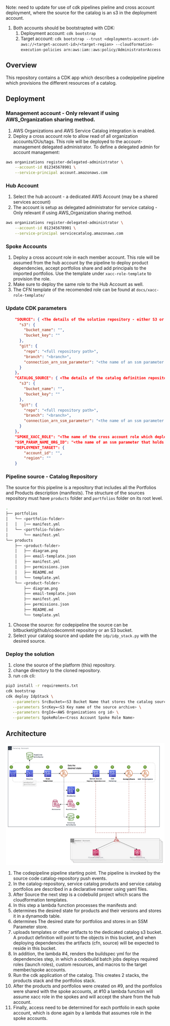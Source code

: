 Note: need to update for use of cdk pipelines pieline and cross account deployment, where the source for the catalog is
an s3 in the deployment account.
1. Both accounts should be bootstrapted with CDK:
    1. Deployment account: `cdk bootstrap`
    1. Target account: `cdk bootstrap --trust <deployments-account-id> aws://<target-account-id>/<target-region> --cloudformation-execution-policies arn:aws:iam::aws:policy/AdministratorAccess`
## Overview
This repository contains a CDK app which describes a codepipeline pipeline which provisions the different resources of a catalog.

## Deployment
### Management account - Only relevant if using AWS_Organization sharing method.
1. AWS Organizations and AWS Service Catalog integration is enabled.
1. Deploy a cross account role to allow read of all organization accounts/OUs/tags.
This role will be deployed to the account-management delegated administrator.
To define a delegated admin for account management:
```bash
aws organizations register-delegated-administrator \
    --account-id 012345678901 \
    --service-principal account.amazonaws.com
```
### Hub Account
1. Select the hub account -  a dedicated AWS Account (may be a shared services account)
1. The account is setup as delegated administrator for service catalog - Only relevant if using AWS_Organization sharing method.
```bash
aws organizations register-delegated-administrator \
    --account-id 012345678901 \
    --service-principal servicecatalog.amazonaws.com
```

### Spoke Accounts
1. Deploy a cross account role in each member account. This role will be assumed from the hub account by the pipeline to deploy product dependencies, accept portfolios share and add principals to the imported portfolios. Use the template under `xacc-role-template` to provision the role.
1. Make sure to deploy the same role to the Hub Account as well.
1. The CFN template of the recomended role can be found at `docs/xacc-role-template/`

### Update CDK parameters
```json
    "SOURCE": { <The details of the solution repository - either S3 or git repo>
      "s3": {
        "bucket_name": "",
        "bucket_key": ""
      },
      "git": {
        "repo": "<full repository path>",
        "branch": "<branch>",
        "connection_arn_ssm_parameter": "<the name of an ssm parameter that holds the codestar connection arn>"
      }
    },
    "CATALOG_SOURCE": { <The details of the catalog definition repository - either S3 or git repo>
      "s3": {
        "bucket_name": "",
        "bucket_key": ""
      },
      "git": {
        "repo": "<full repository path>",
        "branch": "<branch>",
        "connection_arn_ssm_parameter": "<the name of an ssm parameter that holds the codestar connection arn>"
      }
    },
    "SPOKE_XACC_ROLE": "<The name of the cross account role which deployed to spoke accounts>",
    "SSM_PARAM_NAME_ORG_ID": "<the name of an ssm parameter that holds the organization id>",
    "DEPLOYMENT_TARGET": {
        "account_id": "",
        "region": ""
    }
```
### Pipeline source - Catalog Repository
The source for this pipeline is a repository that includes all the Portfolios and Products description (manifests).
The structure of the sources repository must have `products` folder and `portfolios` folder on its root level.
```bash
.
├── portfolios
│   └── <portfolio-folder>
│   │   │── manifest.yml
│   └── <portfolio-folder>
│       └── manifest.yml
└── products
    ├── <product-folder>
    │   ├── diagram.png
    │   ├── email-template.json
    │   ├── manifest.yml
    │   ├── permissions.json
    │   ├── README.md
    │   └── template.yml
    └── <product-folder>
        ├── diagram.png
        ├── email-template.json
        ├── manifest.yml
        ├── permissions.json
        ├── README.md
        └── template.yml
```
1. Choose the source: for codepipeline the source can be bitbucket/github/codecommit repository or an S3 bucket. 
1. Select your catalog source and update the `idp/idp_stack.py` with the desired source.

### Deploy the solution
1. clone the source of the platform (this) repository.
1. change directory to the cloned repository.
1. run `cdk` cli:
```bash
pip3 install -r requirements.txt
cdk bootstrap
cdk deploy IdpStack \
   --parameters SrcBucket=<S3 Bucket Name that stores the catalog source> \
   --parameters SrcKey=<S3 Key name of the source archive> \
   --parameters OrgId=<AWS Organizations org id> \
   --parameters SpokeRole=<Cross Account Spoke Role Name>
```

## Architecture

![Architecture](docs/main-pipeline.png)

1. The codepipeline pipeline starting point. The pipeline is invoked by the source code catalog-repository push events.
2. In the catalog-repository, service catalog products and service catalog portfolios are described in a declarative manner using yaml files.
3. After Source the next step is a codebuild project which scans the cloudformation templates.
4. In this step a lambda function processes the manifests and:
5. determines the desired state for products and their versions and stores it in a dynamodb table.
6. determines The desired state for portfolios and stores in an SSM Parameter store.
7. uploads templates or other artifacts to the dedicated catalog s3 bucket. A product definition will point to the objects in this bucket, and when deploying dependencies the artifacts (cfn, source) will be expected to reside in this bucket. 
8. In addition, the lambda #4, renders the buildspec yml for the dependencies step, in which a codebuild batch jobs deploys required roles (launch roles), custom resources, and macros to the target member/spoke accounts.
9. Run the cdk application of the catalog. This creates 2 stacks, the products stack and the portfolios stack.
10. After the products and portfolios were created on #9, and the portfolios were shared with the spoke accounts, at #10 a lambda function will assume xacc role in the spokes and will accept the share from the hub account.
11. Finally, access need to be determined for each portfolio in each spoke account, which is done again by a lambda that assumes role in the spoke accounts.
